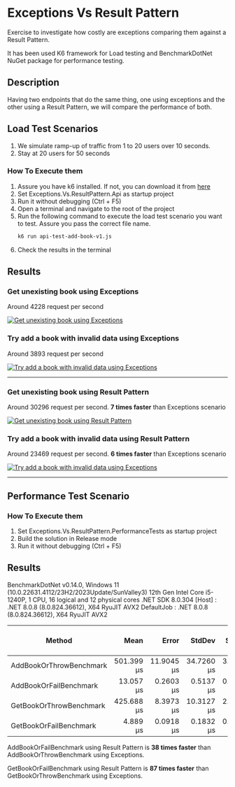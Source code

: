 # Exceptions Vs Result Pattern

Exercise to investigate how costly are exceptions comparing them against a Result Pattern.

It has been used K6 framework for Load testing and BenchmarkDotNet NuGet package for performance testing.

## Description

Having two endpoints that do the same thing, one using exceptions and the other using a Result Pattern, we will compare the performance of both.

## Load Test Scenarios

1. We simulate ramp-up of traffic from 1 to 20 users over 10 seconds.
2. Stay at 20 users for 50 seconds 


### How To Execute them

1. Assure you have k6 installed. If not, you can download it from [here](https://k6.io/docs/getting-started/installation/)
2. Set Exceptions.Vs.ResultPattern.Api as startup project
3. Run it without debugging (Ctrl + F5)
4. Open a terminal and navigate to the root of the project
5. Run the following command to execute the load test scenario you want to test. Assure you pass the correct file name.
	```bash
	k6 run api-test-add-book-v1.js
	```
6. Check the results in the terminal

## Results

### Get unexisting book using Exceptions

Around 4228 request per second

[![Get unexisting book using Exceptions](./apì-test-get-book-v1-results.png)](./apì-test-get-book-v1-results.png)

### Try add a book with invalid data using Exceptions

Around 3893 request per second

[![Try add a book with invalid data using Exceptions](./apì-test-add-book-v1-results.png)](./apì-test-add-book-v1-results.png)

---

### Get unexisting book using Result Pattern

Around 30296 request per second. **7 times faster** than Exceptions scenario

[![Get unexisting book using Result Pattern](./apì-test-get-book-v2-results.png)](./apì-test-get-book-v2-results.png)


### Try add a book with invalid data using Result Pattern

Around 23469 request per second. **6 times faster** than Exceptions scenario

[![Try add a book with invalid data using Exceptions](./apì-test-add-book-v2-results.png)](./apì-test-add-book-v2-results.png)

---

## Performance Test Scenario

### How To Execute them

1. Set Exceptions.Vs.ResultPattern.PerformanceTests as startup project
2. Build the solution in Release mode
3. Run it without debugging (Ctrl + F5)



## Results

BenchmarkDotNet v0.14.0, Windows 11 (10.0.22631.4112/23H2/2023Update/SunValley3)
12th Gen Intel Core i5-1240P, 1 CPU, 16 logical and 12 physical cores
.NET SDK 8.0.304
  [Host]     : .NET 8.0.8 (8.0.824.36612), X64 RyuJIT AVX2
  DefaultJob : .NET 8.0.8 (8.0.824.36612), X64 RyuJIT AVX2


 Method                  | Mean       | Error      | StdDev     | StdErr    | Min        | Q1         | Median     | Q3         | Max        | Op/s      | Gen0   | Exceptions | Completed Work Items | Lock Contentions | Allocated |
------------------------ |-----------:|-----------:|-----------:|----------:|-----------:|-----------:|-----------:|-----------:|-----------:|----------:|-------:|-----------:|---------------------:|-----------------:|----------:|
 AddBookOrThrowBenchmark | 501.399 μs | 11.9045 μs | 34.7260 μs | 3.5079 μs | 432.779 μs | 477.070 μs | 493.169 μs | 523.111 μs | 586.209 μs |   1,994.4 | 6.8359 |   100.0000 |                    - |                - |  42.97 KB |
 AddBookOrFailBenchmark  |  13.057 μs |  0.2603 μs |  0.5137 μs | 0.0742 μs |  11.850 μs |  12.688 μs |  13.016 μs |  13.378 μs |  14.353 μs |  76,588.3 | 7.9041 |          - |                    - |                - |  48.44 KB |
 GetBookOrThrowBenchmark | 425.688 μs |  8.3973 μs | 10.3127 μs | 2.1987 μs | 409.043 μs | 416.912 μs | 426.451 μs | 432.276 μs | 441.762 μs |   2,349.1 | 6.8359 |   100.0000 |                    - |                - |  43.75 KB |
 GetBookOrFailBenchmark  |   4.889 μs |  0.0918 μs |  0.1832 μs | 0.0262 μs |   4.497 μs |   4.765 μs |   4.871 μs |   4.971 μs |   5.317 μs | 204,528.6 | 3.1815 |          - |                    - |                - |  19.53 KB |


 AddBookOrFailBenchmark using Result Pattern is **38 times faster** than AddBookOrThrowBenchmark using Exceptions.

 GetBookOrFailBenchmark using Result Pattern is **87 times faster** than GetBookOrThrowBenchmark using Exceptions.